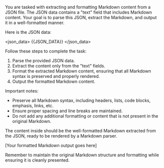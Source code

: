 You are tasked with extracting and formatting Markdown content from a JSON file. The JSON data contains a "text" field that includes Markdown content. Your goal is to parse this JSON, extract the Markdown, and output it in a well-formatted manner.

Here is the JSON data:

<json_data>
{{JSON_DATA}}
</json_data>

Follow these steps to complete the task:

1. Parse the provided JSON data.
2. Extract the content only from the "text" fields.
3. Format the extracted Markdown content, ensuring that all Markdown syntax is preserved and properly rendered.
4. Output the formatted Markdown content.

Important notes:
- Preserve all Markdown syntax, including headers, lists, code blocks, emphasis, links, etc.
- Ensure proper spacing and line breaks are maintained.
- Do not add any additional formatting or content that is not present in the original Markdown.

The content inside should be the well-formatted Markdown extracted from the JSON, ready to be rendered by a Markdown parser.

[Your formatted Markdown output goes here]

Remember to maintain the original Markdown structure and formatting while ensuring it is cleanly presented.